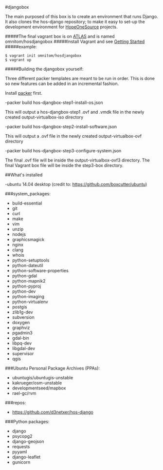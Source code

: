 #djangobox

The main purposed of this box is to create an environment that runs Django. It also clones the hos-django repository; to make it easy to set-up the development environment for [HopeOneSource](http://www.hopeonesource.org/) projects.

#####The final vagrant box is on [ATLAS](https://atlas.hashicorp.com/omnitom/boxes/hosdjangobox) and is named omnitom/hosdjangobox
#####Install Vagrant and see [Getting Started](http://docs.vagrantup.com/v2/getting-started/index.html) 
#####example:
```Batchfile
$ vagrant init omnitom/hosdjangobox
$ vagrant up
```
#####Building the djangobox yourself:

Three different packer templates are meant to be run in order. This is done so new features can be added in an incremental fashion.

Install [packer](https://www.packer.io/intro/getting-started/setup.html) first. 

-packer build hos-djangbox-step1-install-os.json

This will output a hos-djangbox-step1 .ovf and .vmdk file in the newly created output-virtualbox-iso directory

-packer build hos-djangbox-step2-install-software.json

This will output a .ovf file in the newly created output-virtualbox-ovf directory

-packer build hos-djangbox-step3-configure-system.json

The final .ovf file will be inside the output-virtualbox-ovf3 directory. The final Vagrant box file will be inside the step3-box directory.

##What's installed

-ubuntu 14.04 desktop (credit to: https://github.com/boxcutter/ubuntu)

###system_packages:
  - build-essential
  - git
  - curl
  - make
  - vim
  - unzip
  - nodejs 
  - graphicsmagick
  - nginx
  - clang 
  - whois
  - python-setuptools
  - python-dateutil
  - python-software-properties 
  - python-gdal 
  - python-mapnik2 
  - python-pyproj
  - python-dev 
  - python-imaging
  - python-virtualenv
  - postgis
  - zlib1g-dev
  - subversion
  - doxygen
  - graphviz
  - pgadmin3
  - gdal-bin
  - libpq-dev
  - libgdal-dev
  - supervisor
  - qgis

  ###Ubuntu Personal Package Archives (PPAs):

  - ubuntugis/ubuntugis-unstable
  - kakrueger/osm-unstable
  - developmentseed/mapbox
  - rael-gc/rvm

  ###repos:

  - https://github.com/d3netxer/hos-django

  ###Python packages:

  - django
  - psycopg2
  - django-geojson
  - requests
  - pyyaml
  - django-leaflet
  - gunicorn


